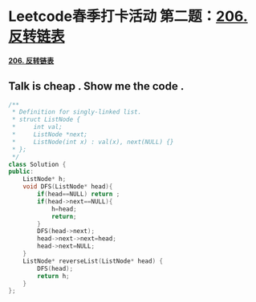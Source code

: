 # Leetcode春季打卡活动 第二题：[206. 反转链表](https://leetcode-cn.com/problems/reverse-linked-list/)

#### [206. 反转链表](https://leetcode-cn.com/problems/reverse-linked-list/)

## Talk is cheap . Show me the code .

```c++
/**
 * Definition for singly-linked list.
 * struct ListNode {
 *     int val;
 *     ListNode *next;
 *     ListNode(int x) : val(x), next(NULL) {}
 * };
 */
class Solution {
public:
    ListNode* h;
    void DFS(ListNode* head){
        if(head==NULL) return ;
        if(head->next==NULL){
            h=head;
            return;
        }
        DFS(head->next);
        head->next->next=head;
        head->next=NULL;
    }
    ListNode* reverseList(ListNode* head) {
        DFS(head);
        return h;
    }
};
```

